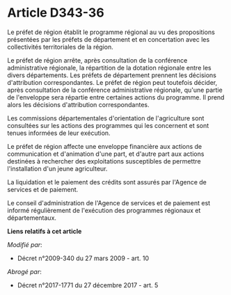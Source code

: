 # Article D343-36

Le préfet de région établit le programme régional au vu des propositions présentées par les préfets de département et en
concertation avec les collectivités territoriales de la région. 

Le préfet de région arrête, après consultation de la conférence administrative régionale, la répartition de la dotation
régionale entre les divers départements. Les préfets de département prennent les décisions d'attribution correspondantes. Le
préfet de région peut toutefois décider, après consultation de la conférence administrative régionale, qu'une partie de
l'enveloppe sera répartie entre certaines actions du programme. Il prend alors les décisions d'attribution correspondantes. 

Les commissions départementales d'orientation de l'agriculture sont consultées sur les actions des programmes qui les
concernent et sont tenues informées de leur exécution. 

Le préfet de région affecte une enveloppe financière aux actions de communication et d'animation d'une part, et d'autre part
aux actions destinées à rechercher des exploitations susceptibles de permettre l'installation d'un jeune agriculteur. 

La liquidation et le paiement des crédits sont assurés par l'Agence de services et de paiement. 

Le conseil d'administration de l'Agence de services et de paiement est informé régulièrement de l'exécution des programmes
régionaux et départementaux.

**Liens relatifs à cet article**

_Modifié par_:

  - Décret n°2009-340 du 27 mars 2009 - art. 10

_Abrogé par_:

  - Décret n°2017-1771 du 27 décembre 2017 - art. 5
